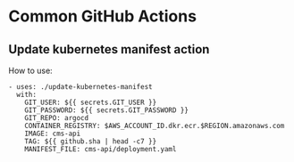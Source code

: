 # Common GitHub Actions

## Update kubernetes manifest action
How to use:

```
- uses: ./update-kubernetes-manifest
  with:
    GIT_USER: ${{ secrets.GIT_USER }}
    GIT_PASSWORD: ${{ secrets.GIT_PASSWORD }}
    GIT_REPO: argocd
    CONTAINER_REGISTRY: $AWS_ACCOUNT_ID.dkr.ecr.$REGION.amazonaws.com
    IMAGE: cms-api
    TAG: ${{ github.sha | head -c7 }}
    MANIFEST_FILE: cms-api/deployment.yaml
```